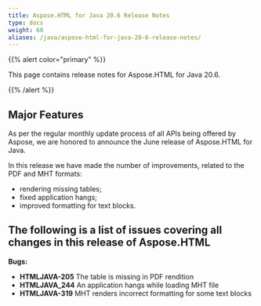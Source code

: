 ```yaml
---
title: Aspose.HTML for Java 20.6 Release Notes
type: docs
weight: 60
aliases: /java/aspose-html-for-java-20-6-release-notes/
---
```


{{% alert color="primary" %}}

This page contains release notes for Aspose.HTML for Java 20.6.

{{% /alert %}}
## **Major Features** ##
As per the regular monthly update process of all APIs being offered by Aspose, we are honored to announce the June release of Aspose.HTML for Java.

In this release we have made the number of improvements, related to the PDF and  MHT formats:

* rendering missing tables;
* fixed application hangs;
* improved formatting for text blocks.

## **The following is a list of issues covering all changes in this release of Aspose.HTML** ##

**Bugs:**
* **HTMLJAVA-205** The table is missing in PDF rendition
* **HTMLJAVA_244** An application hangs while loading MHT file
* **HTMLJAVA-319** MHT renders incorrect formatting for some text blocks
